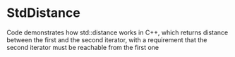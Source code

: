 # StdDistance
Code demonstrates how std::distance works in C++, which returns distance between the first and the second iterator, with a requirement that the second iterator must be reachable from the first one
